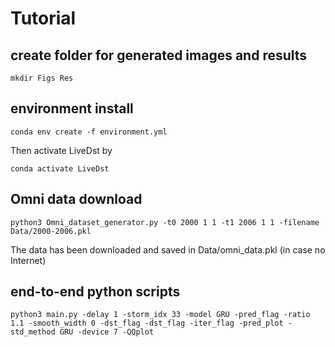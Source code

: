# Tutorial

## create folder for generated images and results

    mkdir Figs Res

## environment install 

    conda env create -f environment.yml
    
Then activate LiveDst by

    conda activate LiveDst

## Omni data download

    python3 Omni_dataset_generator.py -t0 2000 1 1 -t1 2006 1 1 -filename Data/2000-2006.pkl

The data has been downloaded and saved in Data/omni_data.pkl (in case no Internet)

## end-to-end python scripts

    python3 main.py -delay 1 -storm_idx 33 -model GRU -pred_flag -ratio 1.1 -smooth_width 0 -dst_flag -dst_flag -iter_flag -pred_plot -std_method GRU -device 7 -QQplot
